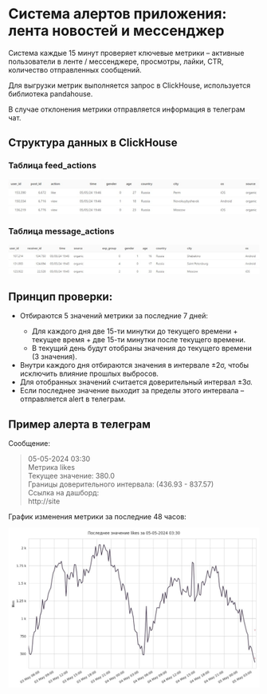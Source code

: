 <h1>Система алертов приложения: лента новостей и мессенджер</h1>

<p>Система каждые 15 минут проверяет ключевые метрики – активные пользователи в ленте / мессенджере, просмотры, лайки, CTR, количество отправленных сообщений.</p>
<p>Для выгрузки метрик выполняется запрос в ClickHouse, используется библиотека pandahouse.</p>
<p>В случае отклонения метрики отправляется информация в телеграм чат.</p>
<h2>Структура данных в ClickHouse</h2>
<h3>Таблица feed_actions</h3>
<img src="feed.jpg">
<h3>Таблица message_actions</h3>
<img src="message.jpg">
<h2>Принцип проверки:</h2>
<ul>
  <li>Отбираются 5 значений метрики за последние 7 дней:</li>
  <ul>
    <li>Для каждого дня две 15-ти минутки до текущего времени + текущее время + две 15-ти минутки после текущего времени.</li>
    <li>В текущий день будут отобраны значения до текущего времени (3 значения).</li>
  </ul>
  <li>Внутри каждого дня отбираются значения в интервале ±2σ, чтобы исключить влияние прошлых выбросов.</li>
  <li>Для отобранных значений считается доверительный интервал ±3σ.</li>
  <li>Если последнее значение выходит за пределы этого интервала – отправляется alert в телеграм.</li>
</ul>
<h2>Пример алерта в телеграм</h2>
<p>Сообщение:</p>
<blockquote>
  <p>
  05-05-2024 03:30
  <br>
  Метрика likes
  <br>
  Текущее значение: 380.0
  <br>
  Границы доверительного интервала: (436.93 - 837.57)
  <br>
  Ссылка на дашборд:
  <br>
  http://site
  </p>
</blockquote>
<p>График изменения метрики за последние 48 часов:</p>
<img src="plot_example.jpeg">
